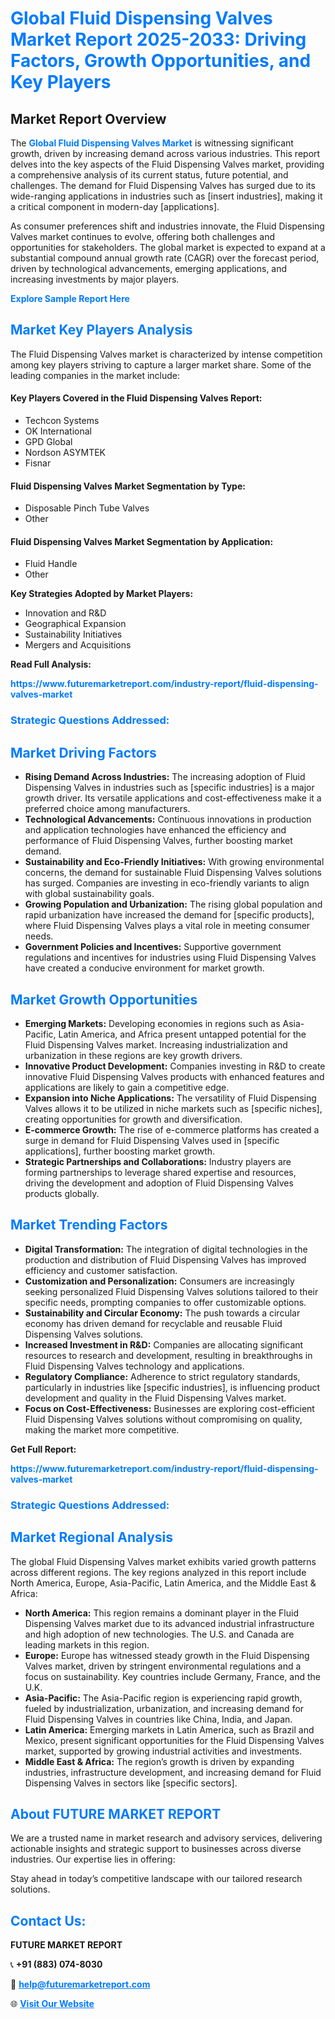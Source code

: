 <h1 style="color: #007BFF;">Global Fluid Dispensing Valves Market Report 2025-2033: Driving Factors, Growth Opportunities, and Key Players</h1>

<section id="overview">
<h2>Market Report Overview</h2>
<p>The <a href="https://www.futuremarketreport.com/industry-report/fluid-dispensing-valves-market" style="color: #007BFF; text-decoration: none;"><strong>Global Fluid Dispensing Valves Market</strong></a> is witnessing significant growth, driven by increasing demand across various industries. This report delves into the key aspects of the Fluid Dispensing Valves market, providing a comprehensive analysis of its current status, future potential, and challenges. The demand for Fluid Dispensing Valves has surged due to its wide-ranging applications in industries such as [insert industries], making it a critical component in modern-day [applications].</p>
<p>As consumer preferences shift and industries innovate, the Fluid Dispensing Valves market continues to evolve, offering both challenges and opportunities for stakeholders. The global market is expected to expand at a substantial compound annual growth rate (CAGR) over the forecast period, driven by technological advancements, emerging applications, and increasing investments by major players.</p>
</section>

<section id="overview">
<p><a href="https://www.futuremarketreport.com/request-sample/reportId=33926" style="color: #007BFF; text-decoration: none;"><strong>Explore Sample Report Here</strong></a></p>
</section>

<section id="key-players">
<h2 style="color: #007BFF;">Market Key Players Analysis</h2>
<p>The Fluid Dispensing Valves market is characterized by intense competition among key players striving to capture a larger market share. Some of the leading companies in the market include:</p>
<h4>Key Players Covered in the Fluid Dispensing Valves Report:</h4>
<ul><li>Techcon Systems</li><li>OK International</li><li>GPD Global</li><li>Nordson ASYMTEK</li><li>Fisnar</li></ul>
<h4>Fluid Dispensing Valves Market Segmentation by Type:</h4>
<ul><li>Disposable Pinch Tube Valves</li><li>Other</li></ul>

<h4>Fluid Dispensing Valves Market Segmentation by Application:</h4>
<ul><li>Fluid Handle</li><li>Other</li></ul>
<p><strong>Key Strategies Adopted by Market Players:</strong></p>
<ul>
<li>Innovation and R&D</li>
<li>Geographical Expansion</li>
<li>Sustainability Initiatives</li>
<li>Mergers and Acquisitions</li>
</ul>
</section>

<section>
<p><strong>Read Full Analysis: </strong></p><a href="https://www.futuremarketreport.com/industry-report/fluid-dispensing-valves-market" style="color: #007BFF; text-decoration: none;"><strong>https://www.futuremarketreport.com/industry-report/fluid-dispensing-valves-market</strong></a>
<h3 style="color: #007BFF;">Strategic Questions Addressed:</h3>
</section>

<section id="driving-factors">
<h2 style="color: #007BFF;">Market Driving Factors</h2>
<ul>
<li><strong>Rising Demand Across Industries:</strong> The increasing adoption of Fluid Dispensing Valves in industries such as [specific industries] is a major growth driver. Its versatile applications and cost-effectiveness make it a preferred choice among manufacturers.</li>
<li><strong>Technological Advancements:</strong> Continuous innovations in production and application technologies have enhanced the efficiency and performance of Fluid Dispensing Valves, further boosting market demand.</li>
<li><strong>Sustainability and Eco-Friendly Initiatives:</strong> With growing environmental concerns, the demand for sustainable Fluid Dispensing Valves solutions has surged. Companies are investing in eco-friendly variants to align with global sustainability goals.</li>
<li><strong>Growing Population and Urbanization:</strong> The rising global population and rapid urbanization have increased the demand for [specific products], where Fluid Dispensing Valves plays a vital role in meeting consumer needs.</li>
<li><strong>Government Policies and Incentives:</strong> Supportive government regulations and incentives for industries using Fluid Dispensing Valves have created a conducive environment for market growth.</li>
</ul>
</section>

<section id="growth-opportunities">
<h2 style="color: #007BFF;">Market Growth Opportunities</h2>
<ul>
<li><strong>Emerging Markets:</strong> Developing economies in regions such as Asia-Pacific, Latin America, and Africa present untapped potential for the Fluid Dispensing Valves market. Increasing industrialization and urbanization in these regions are key growth drivers.</li>
<li><strong>Innovative Product Development:</strong> Companies investing in R&D to create innovative Fluid Dispensing Valves products with enhanced features and applications are likely to gain a competitive edge.</li>
<li><strong>Expansion into Niche Applications:</strong> The versatility of Fluid Dispensing Valves allows it to be utilized in niche markets such as [specific niches], creating opportunities for growth and diversification.</li>
<li><strong>E-commerce Growth:</strong> The rise of e-commerce platforms has created a surge in demand for Fluid Dispensing Valves used in [specific applications], further boosting market growth.</li>
<li><strong>Strategic Partnerships and Collaborations:</strong> Industry players are forming partnerships to leverage shared expertise and resources, driving the development and adoption of Fluid Dispensing Valves products globally.</li>
</ul>
</section>

<section id="trending-factors">
<h2 style="color: #007BFF;">Market Trending Factors</h2>
<ul>
<li><strong>Digital Transformation:</strong> The integration of digital technologies in the production and distribution of Fluid Dispensing Valves has improved efficiency and customer satisfaction.</li>
<li><strong>Customization and Personalization:</strong> Consumers are increasingly seeking personalized Fluid Dispensing Valves solutions tailored to their specific needs, prompting companies to offer customizable options.</li>
<li><strong>Sustainability and Circular Economy:</strong> The push towards a circular economy has driven demand for recyclable and reusable Fluid Dispensing Valves solutions.</li>
<li><strong>Increased Investment in R&D:</strong> Companies are allocating significant resources to research and development, resulting in breakthroughs in Fluid Dispensing Valves technology and applications.</li>
<li><strong>Regulatory Compliance:</strong> Adherence to strict regulatory standards, particularly in industries like [specific industries], is influencing product development and quality in the Fluid Dispensing Valves market.</li>
<li><strong>Focus on Cost-Effectiveness:</strong> Businesses are exploring cost-efficient Fluid Dispensing Valves solutions without compromising on quality, making the market more competitive.</li>
</ul>
</section>

<section>
<p><strong>Get Full Report: </strong></p><a href="https://www.futuremarketreport.com/industry-report/fluid-dispensing-valves-market" style="color: #007BFF; text-decoration: none;"><strong>https://www.futuremarketreport.com/industry-report/fluid-dispensing-valves-market</strong></a>
<h3 style="color: #007BFF;">Strategic Questions Addressed:</h3>
</section>


<section id="regional-analysis">
<h2 style="color: #007BFF;">Market Regional Analysis</h2>
<p>The global Fluid Dispensing Valves market exhibits varied growth patterns across different regions. The key regions analyzed in this report include North America, Europe, Asia-Pacific, Latin America, and the Middle East & Africa:</p>
<ul>
<li><strong>North America:</strong> This region remains a dominant player in the Fluid Dispensing Valves market due to its advanced industrial infrastructure and high adoption of new technologies. The U.S. and Canada are leading markets in this region.</li>
<li><strong>Europe:</strong> Europe has witnessed steady growth in the Fluid Dispensing Valves market, driven by stringent environmental regulations and a focus on sustainability. Key countries include Germany, France, and the U.K.</li>
<li><strong>Asia-Pacific:</strong> The Asia-Pacific region is experiencing rapid growth, fueled by industrialization, urbanization, and increasing demand for Fluid Dispensing Valves in countries like China, India, and Japan.</li>
<li><strong>Latin America:</strong> Emerging markets in Latin America, such as Brazil and Mexico, present significant opportunities for the Fluid Dispensing Valves market, supported by growing industrial activities and investments.</li>
<li><strong>Middle East & Africa:</strong> The region’s growth is driven by expanding industries, infrastructure development, and increasing demand for Fluid Dispensing Valves in sectors like [specific sectors].</li>
</ul>
</section>

<footer>
<h2 style="color: #007BFF;">About FUTURE MARKET REPORT</h2>
<p>We are a trusted name in market research and advisory services, delivering actionable insights and strategic support to businesses across diverse industries. Our expertise lies in offering:</p>

<p>Stay ahead in today’s competitive landscape with our tailored research solutions.</p>

<h2 style="color: #007BFF;">Contact Us:</h2>
<p><strong>FUTURE MARKET REPORT</strong></p>
<p>📞 <strong>+91 (883) 074-8030</strong></p>
<p>📧 <strong><a href="mailto:help@futuremarketreport.com" style="color: #007BFF;">help@futuremarketreport.com</a></strong></p>
<p>🌐 <strong><a href="https://www.futuremarketreport.com/" style="color: #007BFF;">Visit Our Website</a></strong></p>
</footer>